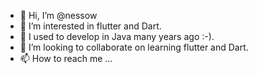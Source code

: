 - 👋 Hi, I’m @nessow
- 👀 I’m interested in flutter and Dart.
- 🌱 I used to develop in Java many years ago :-). 
- 💞️ I’m looking to collaborate on learning flutter and Dart.
- 📫 How to reach me ...

<!---
nessow/nessow is a ✨ special ✨ repository because its `README.md` (this file) appears on your GitHub profile.
You can click the Preview link to take a look at your changes.
--->
